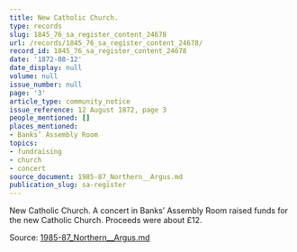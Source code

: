 ```yaml
---
title: New Catholic Church.
type: records
slug: 1845_76_sa_register_content_24678
url: /records/1845_76_sa_register_content_24678/
record_id: 1845_76_sa_register_content_24678
date: '1872-08-12'
date_display: null
volume: null
issue_number: null
page: '3'
article_type: community_notice
issue_reference: 12 August 1872, page 3
people_mentioned: []
places_mentioned:
- Banks’ Assembly Room
topics:
- fundraising
- church
- concert
source_document: 1985-87_Northern__Argus.md
publication_slug: sa-register
---
```


New Catholic Church.  A concert in Banks’ Assembly Room raised funds for the new Catholic Church.  Proceeds were about £12.

Source: [1985-87_Northern__Argus.md](/downloads/markdown/1985-87_Northern__Argus.md)
